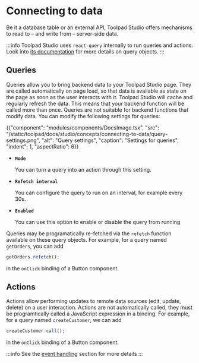 # Connecting to data

<p class="description">Be it a database table or an external API, Toolpad Studio offers mechanisms to read to – and write from – server-side data.</p>

:::info
Toolpad Studio uses `react-query` internally to run queries and actions. Look into [its documentation](https://tanstack.com/query/latest/docs/framework/react/guides/queries) for more details on query objects.
:::

## Queries

Queries allow you to bring backend data to your Toolpad Studio page. They are called automatically on page load, so that data is available as state on the page as soon as the user interacts with it. Toolpad Studio will cache and regularly refresh the data. This means that your backend function will be called more than once. Queries are not suitable for backend functions that modify data. You can modify the following settings for queries:

{{"component": "modules/components/DocsImage.tsx", "src": "/static/toolpad/docs/studio/concepts/connecting-to-data/query-settings.png", "alt": "Query settings", "caption": "Settings for queries", "indent": 1, "aspectRatio": 6}}

- **`Mode`**

  You can turn a query into an action through this setting.

- **`Refetch interval`**

  You can configure the query to run on an interval, for example every 30s.

- **`Enabled`**

  You can use this option to enable or disable the query from running

Queries may be programatically re-fetched via the `refetch` function available on these query objects. For example, for a query named `getOrders`, you can add

```js
getOrders.refetch();
```

in the `onClick` binding of a Button component.

## Actions

Actions allow performing updates to remote data sources (edit, update, delete) on a user interaction. Actions are not automatically called, they must be programtically called a JavaScript expression in a binding. For example, for a query named `createCustomer`, we can add

```js
createCustomer.call();
```

in the `onClick` binding of a Button component.

:::info
See the [event handling](/toolpad/studio/concepts/event-handling/) section for more details
:::
